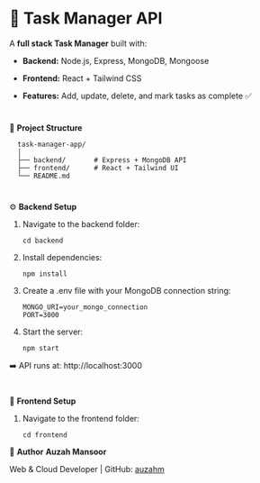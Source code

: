 # 🚀 Task Manager API

A **full stack Task Manager** built with:

- **Backend:** Node.js, Express, MongoDB, Mongoose  

- **Frontend:** React + Tailwind CSS

- **Features:** Add, update, delete, and mark tasks as complete ✅

#

🚀 **Project Structure**

      task-manager-app/
      │
      ├── backend/       # Express + MongoDB API
      ├── frontend/      # React + Tailwind UI
      └── README.md

#

⚙️ **Backend Setup**

  1. Navigate to the backend folder:
     
         cd backend

  2. Install dependencies:

         npm install

  3. Create a .env file with your MongoDB connection string:

         MONGO_URI=your_mongo_connection
         PORT=3000

  4. Start the server:

         npm start

➡️ API runs at: http://localhost:3000

#

🎨 **Frontend Setup**

  1. Navigate to the frontend folder:

         cd frontend


👤 **Author**
**Auzah Mansoor**

Web & Cloud Developer | GitHub: [auzahm](https://github.com/auzahm)







